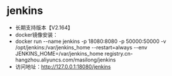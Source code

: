 # jenkins
- 长期支持版本【V2.164】
- docker镜像安装：
- docker run --name jenkins -p 18080:8080 -p 50000:50000 -v /opt/jenkins:/var/jenkins_home --restart=always --env JENKINS_HOME=/var/jenkins_home registry.cn-hangzhou.aliyuncs.com/masilong/jenkins
- 访问地址：http://127.0.0.1:18080/jenkins
